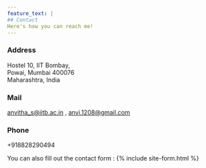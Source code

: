 ```yaml
---
feature_text: |
## Contact
Here's how you can reach me!
---  
```

  
### Address
Hostel 10, IIT Bombay,  
Powai, Mumbai 400076  
Maharashtra, India  
### Mail  
anvitha_s@iitb.ac.in , anvi.1208@gmail.com
### Phone  
+918828290494  

You can also fill out the contact form : 
{% include site-form.html %}
